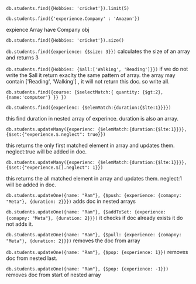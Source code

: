 
```db.students.find({Hobbies: 'cricket'}).limit(5)```

```db.students.find({'experience.Company' : 'Amazon'})```

expience Array have Company obj

```db.students.find({Hobbies: 'cricket'}).size()```

```db.students.find({experience: {$size: 3}})```
calculates the size of an array and returns 3

```db.students.find({Hobbies: {$all:['Walking', 'Reading']}})```
if we do not write the $all it return exaclty the same pattern of array. the array may contain ['Reading', 'Walking'] , it will not return this doc. so write all. 



```db.students.find({course: {$selectMatch:{ quantity: {$gt:2}, {name:'computer'} }} })```

```db.students.find({experienc: {$elemMatch:{duration:{$lte:1}}}})```

this find duration in nested array of experince. duration is also an array.

```db.students.updateMany({experienc: {$elemMatch:{duration:{$lte:1}}}}, {$set:{"experience.$.neglect": true}})```

this returns the only first matched element in array and updates them. neglect:true will be added in doc.

```db.students.updateMany({experienc: {$elemMatch:{duration:{$lte:1}}}}, {$set:{"experience.$[].neglect": 1}})```

this returns the all matched element in array and updates them. neglect:1 will be added in doc.

```db.students.updateOne({name: "Ram"}, {$push: {experience: {comapny: "Meta"}, {duration: 2}}})```
adds doc in nested arrays



```db.students.updateOne({name: "Ram"}, {$addToSet: {experience: {comapny: "Meta"}, {duration: 2}}})```
it checks if doc already exists it do not adds it.

```db.students.updateOne({name: "Ram"}, {$pull: {experience: {comapny: "Meta"}, {duration: 2}}})```
removes the doc from array

```db.students.updateOne({name: "Ram"}, {$pop: {experience: 1}})```
removes doc from nested last.

```db.students.updateOne({name: "Ram"}, {$pop: {experience: -1}})```
removes doc from start of nested array
